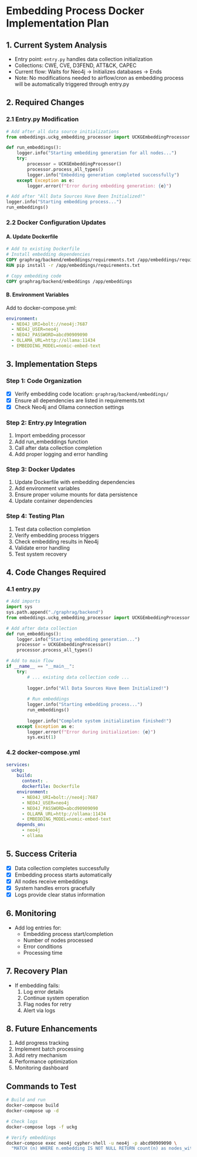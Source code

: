 # Embedding Process Docker Implementation Plan

## 1. Current System Analysis
- Entry point: `entry.py` handles data collection initialization
- Collections: CWE, CVE, D3FEND, ATT&CK, CAPEC
- Current flow: Waits for Neo4j → Initializes databases → Ends
- Note: No modifications needed to airflow/cron as embedding process will be automatically triggered through entry.py

## 2. Required Changes

### 2.1 Entry.py Modification
```python
# Add after all data source initializations
from embeddings.uckg_embedding_processor import UCKGEmbeddingProcessor

def run_embeddings():
    logger.info("Starting embedding generation for all nodes...")
    try:
        processor = UCKGEmbeddingProcessor()
        processor.process_all_types()
        logger.info("Embedding generation completed successfully")
    except Exception as e:
        logger.error(f"Error during embedding generation: {e}")

# Add after "All Data Sources Have Been Initialized!"
logger.info("Starting embedding process...")
run_embeddings()
```

### 2.2 Docker Configuration Updates

#### A. Update Dockerfile
```dockerfile
# Add to existing Dockerfile
# Install embedding dependencies
COPY graphrag/backend/embeddings/requirements.txt /app/embeddings/requirements.txt
RUN pip install -r /app/embeddings/requirements.txt

# Copy embedding code
COPY graphrag/backend/embeddings /app/embeddings
```

#### B. Environment Variables
Add to docker-compose.yml:
```yaml
environment:
  - NEO4J_URI=bolt://neo4j:7687
  - NEO4J_USER=neo4j
  - NEO4J_PASSWORD=abcd90909090
  - OLLAMA_URL=http://ollama:11434
  - EMBEDDING_MODEL=nomic-embed-text
```

## 3. Implementation Steps

### Step 1: Code Organization
- [x] Verify embedding code location: `graphrag/backend/embeddings/`
- [x] Ensure all dependencies are listed in requirements.txt
- [x] Check Neo4j and Ollama connection settings

### Step 2: Entry.py Integration
1. Import embedding processor
2. Add run_embeddings function
3. Call after data collection completion
4. Add proper logging and error handling

### Step 3: Docker Updates
1. Update Dockerfile with embedding dependencies
2. Add environment variables
3. Ensure proper volume mounts for data persistence
4. Update container dependencies

### Step 4: Testing Plan
1. Test data collection completion
2. Verify embedding process triggers
3. Check embedding results in Neo4j
4. Validate error handling
5. Test system recovery

## 4. Code Changes Required

### 4.1 entry.py
```python
# Add imports
import sys
sys.path.append("./graphrag/backend")
from embeddings.uckg_embedding_processor import UCKGEmbeddingProcessor

# Add after data collection
def run_embeddings():
    logger.info("Starting embedding generation...")
    processor = UCKGEmbeddingProcessor()
    processor.process_all_types()

# Add to main flow
if __name__ == "__main__":
    try:
        # ... existing data collection code ...
        
        logger.info("All Data Sources Have Been Initialized!")
        
        # Run embeddings
        logger.info("Starting embedding process...")
        run_embeddings()
        
        logger.info("Complete system initialization finished!")
    except Exception as e:
        logger.error(f"Error during initialization: {e}")
        sys.exit(1)
```

### 4.2 docker-compose.yml
```yaml
services:
  uckg:
    build:
      context: .
      dockerfile: Dockerfile
    environment:
      - NEO4J_URI=bolt://neo4j:7687
      - NEO4J_USER=neo4j
      - NEO4J_PASSWORD=abcd90909090
      - OLLAMA_URL=http://ollama:11434
      - EMBEDDING_MODEL=nomic-embed-text
    depends_on:
      - neo4j
      - ollama
```

## 5. Success Criteria
- [x] Data collection completes successfully
- [x] Embedding process starts automatically
- [x] All nodes receive embeddings
- [x] System handles errors gracefully
- [x] Logs provide clear status information

## 6. Monitoring
- Add log entries for:
  - Embedding process start/completion
  - Number of nodes processed
  - Error conditions
  - Processing time

## 7. Recovery Plan
- If embedding fails:
  1. Log error details
  2. Continue system operation
  3. Flag nodes for retry
  4. Alert via logs

## 8. Future Enhancements
1. Add progress tracking
2. Implement batch processing
3. Add retry mechanism
4. Performance optimization
5. Monitoring dashboard

## Commands to Test

```bash
# Build and run
docker-compose build
docker-compose up -d

# Check logs
docker-compose logs -f uckg

# Verify embeddings
docker-compose exec neo4j cypher-shell -u neo4j -p abcd90909090 \
  "MATCH (n) WHERE n.embedding IS NOT NULL RETURN count(n) as nodes_with_embeddings"
```